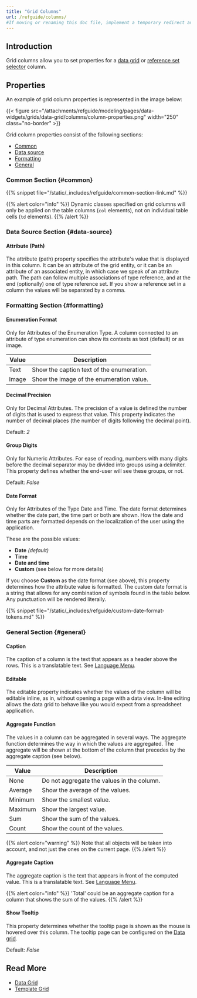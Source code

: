 ```yaml
---
title: "Grid Columns"
url: /refguide/columns/
#If moving or renaming this doc file, implement a temporary redirect and let the respective team know they should update the URL in the product. See Mapping to Products for more details.
---
```

## Introduction

Grid columns allow you to set properties for a [data grid](/refguide/data-grid/) or [reference set selector](/refguide/reference-set-selector/) column. 

## Properties

An example of grid column properties is represented in the image below: 

{{< figure src="/attachments/refguide/modeling/pages/data-widgets/grids/data-grid/columns/column-properties.png"   width="250"  class="no-border" >}}

Grid column properties consist of the following sections:

* [Common](#common) 
* [Data source](#data-source)
* [Formatting](#formatting) 
* [General](#general)

### Common Section {#common}

{{% snippet file="/static/_includes/refguide/common-section-link.md" %}}

{{% alert color="info" %}}
Dynamic classes specified on grid columns will only be applied on the table columns (`col` elements), not on individual table cells (`td` elements).
{{% /alert %}}

### Data Source Section {#data-source}

#### Attribute (Path)

The attribute (path) property specifies the attribute's value that is displayed in this column. It can be an attribute of the grid entity, or it can be an attribute of an associated entity, in which case we speak of an attribute path. The path can follow multiple associations of type reference, and at the end (optionally) one of type reference set. If you show a reference set in a column the values will be separated by a comma.

### Formatting Section {#formatting}

#### Enumeration Format 

Only for Attributes of the Enumeration Type. A column connected to an attribute of type enumeration can show its contexts as text (default) or as image.

| Value | Description |
| --- | --- |
| Text | Show the caption text of the enumeration. |
| Image | Show the image of the enumeration value. |

#### Decimal Precision 

Only for Decimal Attributes.  The precision of a value is defined the number of digits that is used to express that value. This property indicates the number of decimal places (the number of digits following the decimal point).

Default: *2*

#### Group Digits

Only for Numeric Attributes. For ease of reading, numbers with many digits before the decimal separator may be divided into groups using a delimiter. This property defines whether the end-user will see these groups, or not.

Default: *False*

#### Date Format

Only for Attributes of the Type Date and Time. The date format determines whether the date part, the time part or both are shown. How the date and time parts are formatted depends on the localization of the user using the application.

These are the possible values:

* **Date** *(default)*
* **Time**
* **Date and time**
* **Custom** (see below for more details)

If you choose **Custom** as the date format (see above), this property determines how the attribute value is formatted. The custom date format is a string that allows for any combination of symbols found in the table below. Any punctuation will be rendered literally.

{{% snippet file="/static/_includes/refguide/custom-date-format-tokens.md" %}}

### General Section {#general}

#### Caption

The caption of a column is the text that appears as a header above the rows. This is a translatable text. See [Language Menu](/refguide/translatable-texts/).

#### Editable

The editable property indicates whether the values of the column will be editable inline, as in, without opening a page with a data view. In-line editing allows the data grid to behave like you would expect from a spreadsheet application.

#### Aggregate Function

The values in a column can be aggregated in several ways. The aggregate function determines the way in which the values are aggregated. The aggregate will be shown at the bottom of the column that precedes by the aggregate caption (see below).

| Value | Description |
| --- | --- |
| None | Do not aggregate the values in the column. |
| Average | Show the average of the values. |
| Minimum | Show the smallest value. |
| Maximum | Show the largest value. |
| Sum | Show the sum of the values. |
| Count | Show the count of the values. |

{{% alert color="warning" %}}
Note that all objects will be taken into account, and not just the ones on the current page.
{{% /alert %}}

#### Aggregate Caption

The aggregate caption is the text that appears in front of the computed value. This is a translatable text. See [Language Menu](/refguide/translatable-texts/).

{{% alert color="info" %}}
'Total' could be an aggregate caption for a column that shows the sum of the values.
{{% /alert %}}

#### Show Tooltip

This property determines whether the tooltip page is shown as the mouse is hovered over this column. The tooltip page can be configured on the [Data grid](/refguide/data-grid/).

Default: *False*

## Read More

* [Data Grid](/refguide/data-grid/)
* [Template Grid](/refguide/template-grid/)
